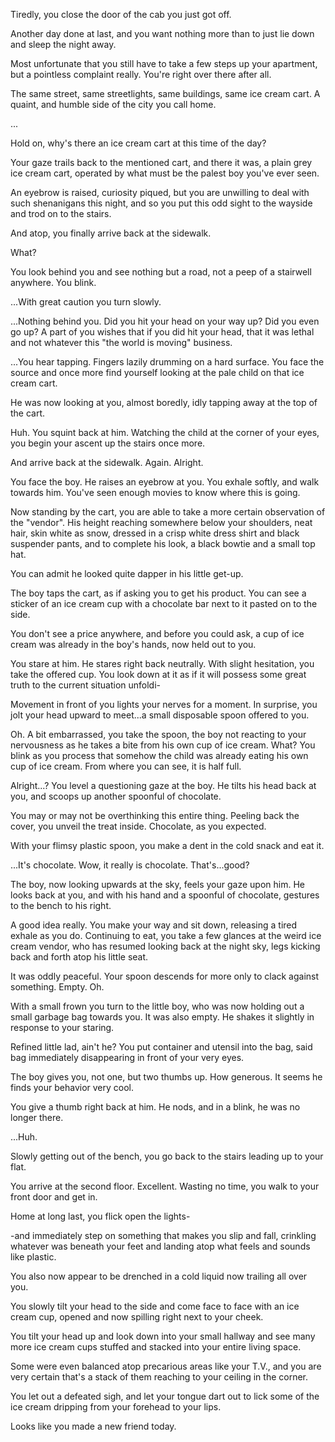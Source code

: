 Tiredly, you close the door of the cab you just got off.

Another day done at last, and you want nothing more than to just lie down and sleep the night away.

Most unfortunate that you still have to take a few steps up your apartment, but a pointless complaint really. You're right over there after all.

The same street, same streetlights, same buildings, same ice cream cart. A quaint, and humble side of the city you call home.

...

Hold on, why's there an ice cream cart at this time of the day?

Your gaze trails back to the mentioned cart, and there it was, a plain grey ice cream cart, operated by what must be the palest boy you've ever seen.

An eyebrow is raised, curiosity piqued, but you are unwilling to deal with such shenanigans this night, and so you put this odd sight to the wayside and trod on to the stairs.

And atop, you finally arrive back at the sidewalk.

What?

You look behind you and see nothing but a road, not a peep of a stairwell anywhere. You blink.

...With great caution you turn slowly.

...Nothing behind you. Did you hit your head on your way up? Did you even go up? A part of you wishes that if you did hit your head, that it was lethal and not whatever this "the world is moving" business.

...You hear tapping. Fingers lazily drumming on a hard surface. You face the source and once more find yourself looking at the pale child on that ice cream cart.

He was now looking at you, almost boredly, idly tapping away at the top of the cart.

Huh. You squint back at him. Watching the child at the corner of your eyes, you begin your ascent up the stairs once more.

And arrive back at the sidewalk. Again. Alright.

You face the boy. He raises an eyebrow at you. You exhale softly, and walk towards him. You've seen enough movies to know where this is going.

Now standing by the cart, you are able to take a more certain observation of the "vendor". His height reaching somewhere below your shoulders, neat hair, skin white as snow, dressed in a crisp white dress shirt and black suspender pants, and to complete his look, a black bowtie and a small top hat. 

You can admit he looked quite dapper in his little get-up.

The boy taps the cart, as if asking you to get his product. You can see a sticker of an ice cream cup with a chocolate bar next to it pasted on to the side.

You don't see a price anywhere, and before you could ask, a cup of ice cream was already in the boy's hands, now held out to you.

You stare at him. He stares right back neutrally. With slight hesitation, you take the offered cup. You look down at it as if it will possess some great truth to the current situation unfoldi-

Movement in front of you lights your nerves for a moment. In surprise, you jolt your head upward to meet...a small disposable spoon offered to you.

Oh. A bit embarrassed, you take the spoon, the boy not reacting to your nervousness as he takes a bite from his own cup of ice cream. What? You blink as you process that somehow the child was already eating his own cup of ice cream. From where you can see, it is half full.

Alright...? You level a questioning gaze at the boy. He tilts his head back at you, and scoops up another spoonful of chocolate.

You may or may not be overthinking this entire thing. Peeling back the cover, you unveil the treat inside. Chocolate, as you expected.

With your flimsy plastic spoon, you make a dent in the cold snack and eat it.

...It's chocolate. Wow, it really is chocolate. That's...good? 

The boy, now looking upwards at the sky, feels your gaze upon him. He looks back at you, and with his hand and a spoonful of chocolate, gestures to the bench to his right.

A good idea really. You make your way and sit down, releasing a tired exhale as you do. Continuing to eat, you take a few glances at the weird ice cream vendor, who has resumed looking back at the night sky, legs kicking back and forth atop his little seat.

It was oddly peaceful. Your spoon descends for more only to clack against something. Empty. Oh.

With a small frown you turn to the little boy, who was now holding out a small garbage bag towards you. It was also empty. He shakes it slightly in response to your staring.

Refined little lad, ain't he? You put container and utensil into the bag, said bag immediately disappearing in front of your very eyes.

The boy gives you, not one, but two thumbs up. How generous. It seems he finds your behavior very cool.

You give a thumb right back at him. He nods, and in a blink, he was no longer there.

...Huh.

Slowly getting out of the bench, you go back to the stairs leading up to your flat.

You arrive at the second floor. Excellent. Wasting no time, you walk to your front door and get in.

Home at long last, you flick open the lights-

-and immediately step on something that makes you slip and fall, crinkling whatever was beneath your feet and landing atop what feels and sounds like plastic.

You also now appear to be drenched in a cold liquid now trailing all over you.

You slowly tilt your head to the side and come face to face with an ice cream cup, opened and now spilling right next to your cheek.

You tilt your head up and look down into your small hallway and see many more ice cream cups stuffed and stacked into your entire living space.

Some were even balanced atop precarious areas like your T.V., and you are very certain that's a stack of them reaching to your ceiling in the corner.

You let out a defeated sigh, and let your tongue dart out to lick some of the ice cream dripping from your forehead to your lips.

Looks like you made a new friend today.
